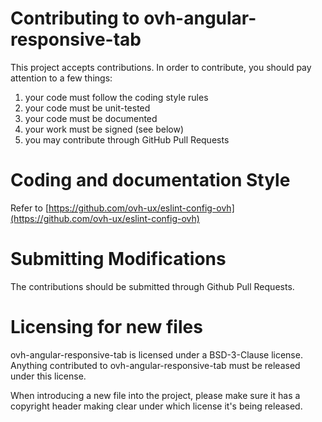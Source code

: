 # Contributing to ovh-angular-responsive-tab

This project accepts contributions. In order to contribute, you should
pay attention to a few things:

1. your code must follow the coding style rules
2. your code must be unit-tested
3. your code must be documented
4. your work must be signed (see below)
5. you may contribute through GitHub Pull Requests

# Coding and documentation Style

Refer to [https://github.com/ovh-ux/eslint-config-ovh](https://github.com/ovh-ux/eslint-config-ovh)

# Submitting Modifications

The contributions should be submitted through Github Pull Requests.

# Licensing for new files

ovh-angular-responsive-tab is licensed under a BSD-3-Clause license. Anything
contributed to ovh-angular-responsive-tab must be released under this license.

When introducing a new file into the project, please make sure it has a
copyright header making clear under which license it's being released.
